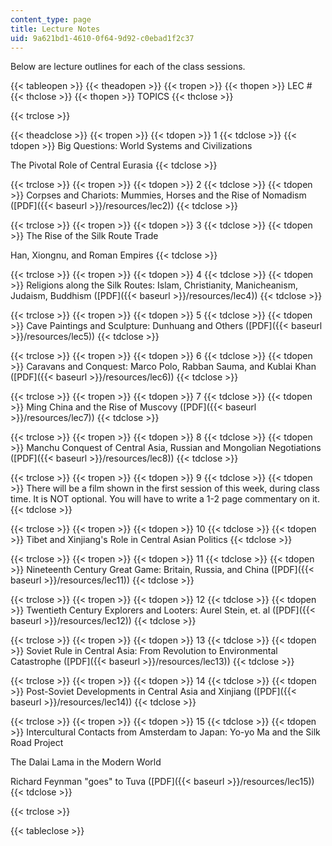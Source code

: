 ```yaml
---
content_type: page
title: Lecture Notes
uid: 9a621bd1-4610-0f64-9d92-c0ebad1f2c37
---
```


Below are lecture outlines for each of the class sessions.

{{< tableopen >}}
{{< theadopen >}}
{{< tropen >}}
{{< thopen >}}
LEC #
{{< thclose >}}
{{< thopen >}}
TOPICS
{{< thclose >}}

{{< trclose >}}

{{< theadclose >}}
{{< tropen >}}
{{< tdopen >}}
1
{{< tdclose >}}
{{< tdopen >}}
Big Questions: World Systems and Civilizations  
  
The Pivotal Role of Central Eurasia
{{< tdclose >}}

{{< trclose >}}
{{< tropen >}}
{{< tdopen >}}
2
{{< tdclose >}}
{{< tdopen >}}
Corpses and Chariots: Mummies, Horses and the Rise of Nomadism ([PDF]({{< baseurl >}}/resources/lec2))
{{< tdclose >}}

{{< trclose >}}
{{< tropen >}}
{{< tdopen >}}
3
{{< tdclose >}}
{{< tdopen >}}
The Rise of the Silk Route Trade  
  
Han, Xiongnu, and Roman Empires
{{< tdclose >}}

{{< trclose >}}
{{< tropen >}}
{{< tdopen >}}
4
{{< tdclose >}}
{{< tdopen >}}
Religions along the Silk Routes: Islam, Christianity, Manicheanism, Judaism, Buddhism ([PDF]({{< baseurl >}}/resources/lec4))
{{< tdclose >}}

{{< trclose >}}
{{< tropen >}}
{{< tdopen >}}
5
{{< tdclose >}}
{{< tdopen >}}
Cave Paintings and Sculpture: Dunhuang and Others ([PDF]({{< baseurl >}}/resources/lec5))
{{< tdclose >}}

{{< trclose >}}
{{< tropen >}}
{{< tdopen >}}
6
{{< tdclose >}}
{{< tdopen >}}
Caravans and Conquest: Marco Polo, Rabban Sauma, and Kublai Khan ([PDF]({{< baseurl >}}/resources/lec6))
{{< tdclose >}}

{{< trclose >}}
{{< tropen >}}
{{< tdopen >}}
7
{{< tdclose >}}
{{< tdopen >}}
Ming China and the Rise of Muscovy ([PDF]({{< baseurl >}}/resources/lec7))
{{< tdclose >}}

{{< trclose >}}
{{< tropen >}}
{{< tdopen >}}
8
{{< tdclose >}}
{{< tdopen >}}
Manchu Conquest of Central Asia, Russian and Mongolian Negotiations ([PDF]({{< baseurl >}}/resources/lec8))
{{< tdclose >}}

{{< trclose >}}
{{< tropen >}}
{{< tdopen >}}
9
{{< tdclose >}}
{{< tdopen >}}
There will be a film shown in the first session of this week, during class time. It is NOT optional. You will have to write a 1-2 page commentary on it.
{{< tdclose >}}

{{< trclose >}}
{{< tropen >}}
{{< tdopen >}}
10
{{< tdclose >}}
{{< tdopen >}}
Tibet and Xinjiang's Role in Central Asian Politics
{{< tdclose >}}

{{< trclose >}}
{{< tropen >}}
{{< tdopen >}}
11
{{< tdclose >}}
{{< tdopen >}}
Nineteenth Century Great Game: Britain, Russia, and China ([PDF]({{< baseurl >}}/resources/lec11))
{{< tdclose >}}

{{< trclose >}}
{{< tropen >}}
{{< tdopen >}}
12
{{< tdclose >}}
{{< tdopen >}}
Twentieth Century Explorers and Looters: Aurel Stein, et. al ([PDF]({{< baseurl >}}/resources/lec12))
{{< tdclose >}}

{{< trclose >}}
{{< tropen >}}
{{< tdopen >}}
13
{{< tdclose >}}
{{< tdopen >}}
Soviet Rule in Central Asia: From Revolution to Environmental Catastrophe ([PDF]({{< baseurl >}}/resources/lec13))
{{< tdclose >}}

{{< trclose >}}
{{< tropen >}}
{{< tdopen >}}
14
{{< tdclose >}}
{{< tdopen >}}
Post-Soviet Developments in Central Asia and Xinjiang ([PDF]({{< baseurl >}}/resources/lec14))
{{< tdclose >}}

{{< trclose >}}
{{< tropen >}}
{{< tdopen >}}
15
{{< tdclose >}}
{{< tdopen >}}
Intercultural Contacts from Amsterdam to Japan: Yo-yo Ma and the Silk Road Project  
  
The Dalai Lama in the Modern World  
  
Richard Feynman "goes" to Tuva ([PDF]({{< baseurl >}}/resources/lec15))
{{< tdclose >}}

{{< trclose >}}

{{< tableclose >}}